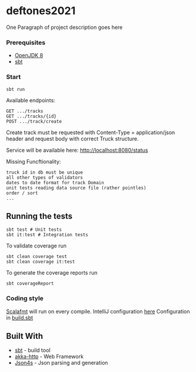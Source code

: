 # deftones2021

One Paragraph of project description goes here

### Prerequisites

* [OpenJDK 8](https://openjdk.java.net/install/) 
* [sbt](https://www.scala-sbt.org/1.x/docs/Setup.html)

### Start

```
sbt run
```

Available endpoints:
```
GET .../tracks
GET .../tracks/{id}
POST .../track/create
```
Create track must be requested with Content-Type = application/json header and request body with correct Truck structure.

Service will be available here: [http://localhost:8080/status](http://localhost:8080/status)

Missing Funcftionality:
```
truck id in db must be unique
all other types of validators
dates to date format for track Domain
unit tests reading data source file (rather pointles)
order / sort
...
```

## Running the tests

```
sbt test # Unit tests
sbt it:test # Integration tests
```

To validate coverage run
```
sbt clean coverage test
sbt clean coverage it:test
```

To generate the coverage reports run
```
sbt coverageReport
```

### Coding style

[Scalafmt](https://scalameta.org/scalafmt/) will run on every compile.  IntelliJ configuration [here](https://scalameta.org/scalafmt/docs/installation.html#intellij)
Configuration in [build.sbt](build.sbt)

## Built With

* [sbt](https://www.scala-sbt.org/) - build tool
* [akka-http](https://doc.akka.io/docs/akka-http/current/) - Web Framework
* [Json4s](http://json4s.org/) - Json parsing and generation
